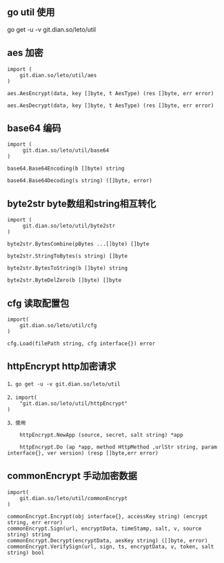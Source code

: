 ## go util 使用

go get -u -v git.dian.so/leto/util


## aes 加密

    import (
        git.dian.so/leto/util/aes
    )

    aes.AesEncrypt(data, key []byte, t AesType) (res []byte, err error)

    aes.AesDecrypt(data, key []byte, t AesType) (res []byte, err error)



## base64 编码

    import (
         git.dian.so/leto/util/base64
    )

    base64.Base64Encoding(b []byte) string

    base64.Base64Decoding(s string) ([]byte, error)


## byte2str byte数组和string相互转化

    import (
         git.dian.so/leto/util/byte2str
    )

    byte2str.BytesCombine(pBytes ...[]byte) []byte

    byte2str.StringToBytes(s string) []byte

    byte2str.BytesToString(b []byte) string

    byte2str.ByteDelZero(b []byte) []byte


## cfg 读取配置包

    import(
        git.dian.so/leto/util/cfg
    )

    cfg.Load(filePath string, cfg interface{}) error

## httpEncrypt http加密请求

    1、go get -u -v git.dian.so/leto/util

    2、import(
        "git.dian.so/leto/util/httpEncrypt"
    )

    3、使用

        httpEncrypt.NewApp (source, secret, salt string) *app

        httpEncrypt.Do (ap *app, method HttpMethod ,urlStr string, param interface{}, ver version) (resp []byte,err error)

## commonEncrypt 手动加密数据


    import(
        git.dian.so/leto/util/commonEncrypt
    )

    commonEncrypt.Encrypt(obj interface{}, accessKey string) (encrypt string, err error)
    commonEncrypt.Sign(url, encryptData, timeStamp, salt, v, source string) string
    commonEncrypt.Decrypt(encryptData, aesKey string) ([]byte, error)
    commonEncrypt.VerifySign(url, sign, ts, encryptData, v, token, salt string) bool